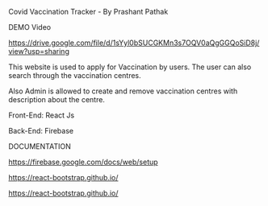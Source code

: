 



Covid Vaccination Tracker - By Prashant Pathak

DEMO Video

https://drive.google.com/file/d/1sYyl0bSUCGKMn3s7OQV0aQgGGQoSiD8j/view?usp=sharing

This website is used to apply for Vaccination by users. The user can also search through the vaccination centres.

Also Admin is allowed to create and remove vaccination centres with description about the centre.

Front-End: React Js

Back-End: Firebase


DOCUMENTATION

https://firebase.google.com/docs/web/setup

https://react-bootstrap.github.io/

https://react-bootstrap.github.io/

